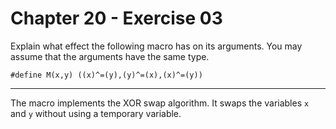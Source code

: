 # Chapter 20 - Exercise 03

Explain what effect the following macro has on its arguments. You may assume that the arguments have the same type.

```
#define M(x,y) ((x)^=(y),(y)^=(x),(x)^=(y))
```

---

The macro implements the XOR swap algorithm. It swaps the variables `x` and `y` without using a temporary variable.  
